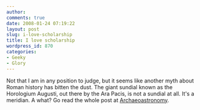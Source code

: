 ```yaml
---
author:
comments: true
date: 2008-01-24 07:19:22
layout: post
slug: i-love-scholarship
title: I love scholarship
wordpress_id: 870
categories:
- Geeky
- Glory
---
```


Not that I am in any position to judge, but it seems like another myth about Roman history has bitten the dust. The giant sundial known as the Horologium Augusti, out there by the Ara Pacis, is not a sundial at all. It's a meridian. A what? Go read the whole post at [Archaeoastronomy](http://archaeoastronomy.wordpress.com/2008/01/23/one-of-romes-major-monuments-has-gone-missing/).

